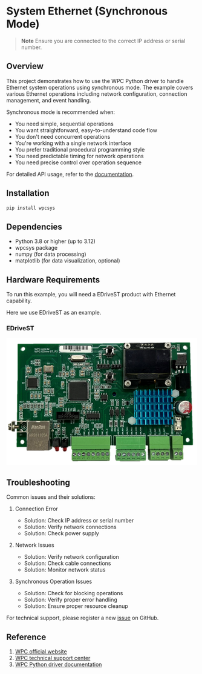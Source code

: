 # System Ethernet (Synchronous Mode)
> **Note**
> Ensure you are connected to the correct IP address or serial number.

## Overview

This project demonstrates how to use the WPC Python driver to handle Ethernet system operations using synchronous mode.
The example covers various Ethernet operations including network configuration, connection management, and event handling.

Synchronous mode is recommended when:
- You need simple, sequential operations
- You want straightforward, easy-to-understand code flow
- You don't need concurrent operations
- You're working with a single network interface
- You prefer traditional procedural programming style
- You need predictable timing for network operations
- You need precise control over operation sequence

For detailed API usage, refer to the [documentation](https://wpc-systems-ltd.github.io/WPC_Python_driver_release/).

## Installation

```bash
pip install wpcsys
```

## Dependencies

- Python 3.8 or higher (up to 3.12)
- wpcsys package
- numpy (for data processing)
- matplotlib (for data visualization, optional)

## Hardware Requirements

To run this example, you will need a EDriveST product with Ethernet capability.

Here we use EDriveST as an example.

### EDriveST

<img src="https://github.com/WPC-Systems-Ltd/WPC_Python_driver_release/blob/main/Reference/Pinouts/pinout-EDriveST.JPG" alt="drawing" width="600"/>

## Troubleshooting

Common issues and their solutions:

1. Connection Error
   - Solution: Check IP address or serial number
   - Solution: Verify network connections
   - Solution: Check power supply

2. Network Issues
   - Solution: Verify network configuration
   - Solution: Check cable connections
   - Solution: Monitor network status

3. Synchronous Operation Issues
   - Solution: Check for blocking operations
   - Solution: Verify proper error handling
   - Solution: Ensure proper resource cleanup

For technical support, please register a new [issue](https://github.com/WPC-Systems-Ltd/WPC_Python_driver_release/issues) on GitHub.

## Reference

1. [WPC official website](https://www.wpc.com.tw/)
2. [WPC technical support center](https://wpc.super.site/)
3. [WPC Python driver documentation](https://wpc-systems-ltd.github.io/WPC_Python_driver_release/)